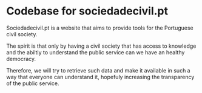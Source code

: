 # Codebase for sociedadecivil.pt

Sociedadecivil.pt is a website that aims to provide tools for the Portuguese civil society.

The spirit is that only by having a civil society that has access to knowledge and the abiltiy to understand the public service can we have an healthy democracy.

Therefore, we will try to retrieve such data and make it available in such a way that everyone can understand it, hopefuly increasing the transparency of the public service.
